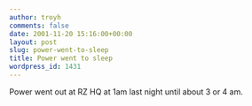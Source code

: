 ```yaml
---
author: troyh
comments: false
date: 2001-11-20 15:16:00+00:00
layout: post
slug: power-went-to-sleep
title: Power went to sleep
wordpress_id: 1431
---
```


Power went out at RZ HQ at 1am last night until about 3 or 4 am.
